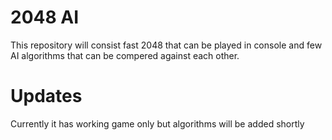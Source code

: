 # 2048 AI
This repository will consist fast 2048 that can be played in console and few AI algorithms that can be compered against each other.

# Updates
Currently it has working game only but algorithms will be added shortly
